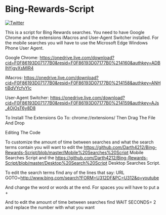 # Bing-Rewards-Script
[![Twitter](https://img.shields.io/twitter/follow/Darth4212.svg?style=social)](https://twitter.com/Darth4212)


This is a script for Bing Rewards searches. You need to have Google Chrome and the extensions iMacros and User-Agent Switcher installed.
For the mobile searches you will have to use the Microsoft Edge Windows Phone User Agent.

Google Chrome: https://onedrive.live.com/download?cid=F0F86193D07177B0&resid=F0F86193D07177B0%214160&authkey=ADBIhYjgvXsMIR4

iMacros: https://onedrive.live.com/download?cid=F0F86193D07177B0&resid=F0F86193D07177B0%214158&authkey=ANHtiBdVYcfyYlc

User-Agent Switcher: https://onedrive.live.com/download?cid=F0F86193D07177B0&resid=F0F86193D07177B0%214159&authkey=AJs_4OjOsT6y8D8

To Install The Extensions Go To: chrome://extensions/ Then Drag The File And Drop

Editing The Code

To customize the amount of time between searches and what the search terms contain you will want to edit the https://github.com/Darth4212/Bing-Rewards-Script/blob/master/Mobile%20Searches%20Script Mobile Searches Script and the https://github.com/Darth4212/Bing-Rewards-Script/blob/master/Desktop%20Search%20Script Desktop Searches Script.

To edit the search terms find any of the lines that say: URL GOTO=http://www.bing.com/search?FORM=U312DF&PC=U312&q=youtube

And change the word or words at the end. For spaces you will have to put a +

And to edit the amount of time between searches find WAIT SECONDS= 2 and replace the number with what you want
